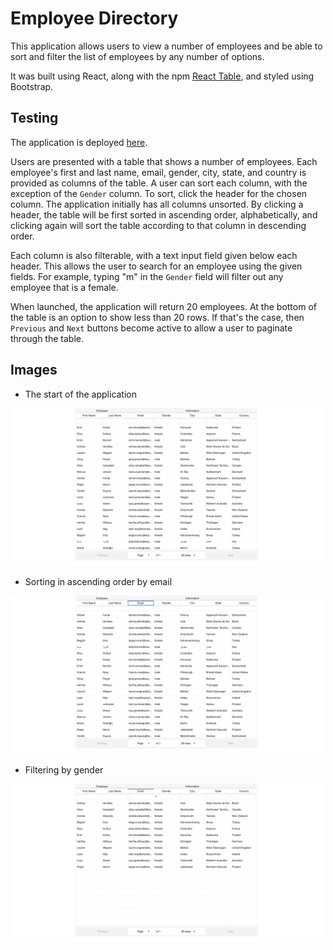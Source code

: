 # Employee Directory

This application allows users to view a number of employees and be able to sort and filter the list of employees by any number of options.

It was built using React, along with the npm [React Table](https://www.npmjs.com/package/react-table-v6), and styled using Bootstrap. 

## Testing 

The application is deployed [here](). 

Users are presented with a table that shows a number of employees. Each employee's first and last name, email, gender, city, state, and country is provided as columns of the table. A user can sort each column, with the exception of the `Gender` column. To sort, click the header for the chosen column. The application initially has all columns unsorted. By clicking a header, the table will be first sorted in ascending order, alphabetically, and clicking again will sort the table according to that column in descending order. 

Each column is also filterable, with a text input field given below each header. This allows the user to search for an employee using the given fields. For example, typing "m" in the `Gender` field will filter out any employee that is a female. 

When launched, the application will return 20 employees. At the bottom of the table is an option to show less than 20 rows. If that's the case, then `Previous` and `Next` buttons become active to allow a user to paginate through the table.

## Images

* The start of the application

<img src="./images/start.png" width="500">

* Sorting in ascending order by email

<img src="./images/sort.png" width="500">

* Filtering by gender

<img src="./images/filter.png" width="500"> 